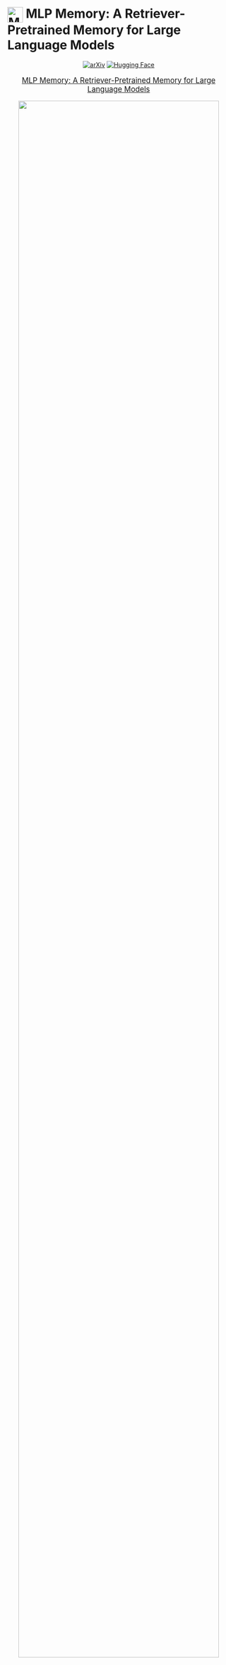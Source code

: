 # <img src="assets/logo.png" alt="MLPMemory" width="35" height="35" style="vertical-align: middle"> MLP Memory: A Retriever-Pretrained Memory for Large Language Models

<div align="center">

[![arXiv](https://img.shields.io/badge/arXiv%20paper-2508.01832-b31b1b.svg)](https://arxiv.org/pdf/2508.01832)
[![Hugging Face](https://img.shields.io/badge/🤗%20Hugging%20Face-MLPMemory-yellow)](https://huggingface.co/Rubin-Wei/MLPMemory-1B-wikipedia-for-Mistral-7B-v0.3)


</div>

<p align="center" style="font-size: larger;">
  <a href="https://arxiv.org/pdf/2508.01832">MLP Memory: A Retriever-Pretrained Memory for Large Language Models</a>
</p>

<p align="center">
<img src="assets/intro.png" width="95%">
</p>


## 📖 Overview  

MLP Memory introduces a retriever-pretrained parametric memory that bridges the gap between retrieval-augmented generation (RAG) and parametric fine-tuning. Instead of explicitly fetching documents, it learns to internalize retrieval patterns by pretraining an MLP to mimic kNN retrievers over the entire pretraining corpus. It offers several key advantages.

- ⚙️ **End-to-End Differentiable** — Unlike non-parametric retrievers, MLP Memory is fully parameterized and supports gradient flow, enabling joint optimization with the base model.  
- 💾 **Highly Compressed Knowledge** — Compresses massive retrieval stores (e.g., 40 TB for 5 B tokens) into a compact 1 B-parameter MLP (~4 GB) while improving overall performance.  
- ⚡ **Efficient Inference** — Eliminates retrieval overhead, achieving faster inference than RAG and kNN-LM, with constant speed regardless of corpus size.  
- 🧠 **Long-Term Memory** — Functions as a durable repository capturing the full pretraining corpus, extending beyond short-term context memory.  

Unlike retrieval-augmented methods that suffer from high latency and shallow integration, or parametric fine-tuning approaches that risk catastrophic forgetting, MLP Memory achieves both efficiency and effectiveness, establishing a new paradigm for retrieval-inspired knowledge augmentation in large language models.

<p align="center">
<img src="assets/pipeline.png" width="95%">
</p>

## 🚀 Quick Start

### 🔧 Environment Setup

We run on **CUDA 12.1** with **faiss-gpu 1.8.0** as the core dependency. To quickly set up the environment, simply create it from the provided configuration file:


```bash
conda env create -f environment.yml
conda activate mlpmemory
```

### 🤗 Models and Datasets

#### Models

- [GPT2-large-finetuned-wikitext103](https://huggingface.co/Rubin-Wei/gpt2-large-finetuned-wikitext103): The base model enhanced by MLP Memory, fine-tuned on the WikiText-103 dataset.
- [MLPMemory-gpt2-large](https://huggingface.co/Rubin-Wei/MLPMemory-gpt2-large): The MLP Memory module trained for GPT2-large-finetuned-wikitext103.
- [MLPMemory-Mistral-wikiepdia](https://huggingface.co/Rubin-Wei/MLPMemory-Mistral-wikipedia): The MLP Memory trained on the English Wikipedia (Dec 2021) corpus to augment the Mistral-7B-v0.3 model.

#### Datasets

- [Preprocessed English Wikipedia (Dec 2021)](https://huggingface.co/datasets/Rubin-Wei/enwiki-dec2021-preprocessed-mistral): The English Wikipedia dataset (Dec 2021) preprocessed using the Mistral tokenizer.
- [kNN-Targets-wikipedia-mistral](https://huggingface.co/datasets/Rubin-Wei/kNN-Targets-wikipedia-mistral): The kNN target dataset generated from the Wikipedia corpus for the Mistral model, used directly for MLP Memory training.

### 📊 Evaluate and Use MLP Memory

We provide the checkpoint of gpt2-large MLP Memory used in our experiments 🤗[gpt2-large MLP Memory](https://huggingface.co/Rubin-Wei/MLPMemory-gpt2-large). Simply download this checkpoint and 🤗[wikitext-103 dataset](https://huggingface.co/datasets/Salesforce/wikitext) from huggingface and run the following scripts:

#### 📝 Data Preprocessing
```bash
# scripts/preprocess_dataset.sh
TOKENIZER="/path/to/tokenizer(model)/directory"
OUTPUT_DIR=./dataset/wikitext-gpt2

python utils/preprocess_dataset.py \
    --dataset_name /path/to/wikitext \
    --dataset_config_name wikitext-103-raw-v1 \
    --tokenizer_path ${TOKENIZER} \
    --output_dir ${OUTPUT_DIR} \
    --num_proc 1
```

#### 📈 Evaluate Base Model
```bash
# scripts/evaluate_base.sh
DATASET=/path/to/dataset
MODEL=/path/to/base/model
OUTPUT_DIR=tmp/

NCCL_P2P_DISABLE=1 NCCL_IB_DISABLE=1 CUDA_VISIBLE_DEVICES=0 python \
    -m train_base \
    --model_name_or_path ${MODEL} \
    --dataset_name ${DATASET} \
    --per_device_eval_batch_size 8 \
    --do_eval \
    --eval_subset test \
    --output_dir ${OUTPUT_DIR} \
    --report_to none
```

#### 🎯 Evaluate with MLP Memory
```bash
# scripts/evaluate_joint.sh
DATASET=/path/to/dataset
MODEL=/path/to/base/model
KNN_PATH=/path/to/mlp/memory
OUTPUT_DIR=tmp/

python -m evaluate_joint \
    --do_test \
    --model_name_or_path ${MODEL} \
    --dataset_name ${DATASET} \
    --dataset_split_name test \
    --per_device_eval_batch_size 8 \
    --output_dir ${OUTPUT_DIR} \
    --knn_temp 1 \
    --lmbda 0.25 \
    --knn_generator_path ${KNN_PATH} \
    --report_to none
```

### 🏆 Performance Results on WikiText-103

|   Model    | #Params |  PPL  |
|:----------|:-----------:|:----:|
| GPT2-large-vanilla | 744M | 15.80  |
| GPT2-large-finetuned | 744M | 10.42 |
| GPT2-xl-finetuned | 1.5B | 10.16 |
| GPT2-large-finetuned + MLPMem | 744M + 744M| **9.58** | 


### 💡 Generation Example
```bash
# demo/generation_example.py
python -m demo.generation_example
```


**📊 Generation Results Comparison:**

| Model | Generated Continuation |
|-------|------------------------|
| **Base Model** | *"...who sings i can't take my eyes off of you?? The answer is: Andy Williams..."* |
| **+MLP Memory** | *"...who sings i can't take my eyes off of you?? The answer is: **Frankie Valli**. ;)..."* |


## 🛠️ Training MLP Memory

### 📁 Repository Structure

Our codebase is organized as follows to facilitate both training and evaluation:

```
MLPMemory/
├── demo
│   └── generation_example.py      # Generation demonstration
├── downstream
│   ├── eval_qa.py                 # QA tasks evaluation
│   └── eval_qa.sh                 # Evaluate QA tasks
├── knn_utils
│   ├── build_index.py             # build FAISS index for efficient search
│   ├── saveEmbedMulti.py          # Save embeddings with multi-GPU support
│   └── saveKNNMulti.py            # Search and save KNN distributions
├── models
│   ├── __init__.py
│   ├── mlpGPT2.py                 # MLP Memory for GPT2
│   ├── mlpLlama.py                # MLP Memory for Llama
│   ├── mlpMemory.py               # Class for MLP Memory Generation & Training
│   └── mlpMistral.py              # MLP Memory for Mistral
├── scripts
│   ├── evaluate_base.sh           # Evaluate base model
│   ├── evaluate_joint.sh          # Evaluate with MLP Memory
│   ├── preprocess_dataset.sh      # Preprocess datasets
│   ├── save_pipeline.sh           # Complete KNN signal pipeline
│   ├── train_mlpmem_offline.sh    # Train MLP Memory offline
│   └── train_mlpmem_online.sh     # Train MLP Memory online
├── utils
│   ├── cal_loss.py                # Loss calculation utilities
│   └── preprocess_dataset.py      # Dataset preprocessing
├── environment.yml                # Environment configuration
├── evaluate_joint.py              # Joint evaluation interface
├── train_base.py                  # Base model training/evaluation
├── train_mlpmem_offline.py        # MLP Memory training offline
└── train_mlpmem_online.py         # MLP Memory training online
```

### 🔄 Training Pipeline

#### 1️⃣ Preprocess Dataset
Tokenize and group text for efficient processing:
```bash
bash scripts/preprocess_dataset.sh
```

#### 2️⃣ Build KNN Training Signals

Three-step process for creating supervision signals:

- Save Embeddings

Extract and save hidden representations from the pretrained model:
```bash
accelerate launch \
    --config_file ${ACCELERATE_CONFIG} \
    -m train_base \
    --model_name_or_path ${MODEL_TO_SAVE} \
    --dataset_name ${DATASET} \
    --do_eval --eval_subset ${SUBSET} \
    --per_device_eval_batch_size ${BATCH_SIZE_EVAL} \
    --output_dir ${OUTPUT_DIR} \
    --dstore_dir ${DSTORE_DIR} \
    --save_knnlm_dstore \
    --report_to none
```

- Build IVFPQ Index

Create an efficient index for fast nearest neighbor search:
```bash
python -m knn_utils.build_index \
    --dstore_path ${DSTORE_PATH} \
    --num_keys_to_add_at_a_time ${NUM_KEYS_TO_ADD} \
    --ncentroids ${NCENTROIDS} \
    --code_size ${CODE_SIZE} \
    --probe ${PROBE}
```

- Search KNN Distributions

Generate KNN probability distributions as training signals:
```bash
accelerate launch \
    --config_file ${ACCELERATE_CONFIG} \
    -m knn_utils.saveKNNMulti \
    --model_path ${MODEL_TO_SAVE} \
    --dstore_path ${DSTORE_PATH} \
    --val_path ${VAL_PATH} \
    --index_path ${INDEX_PATH} \
    --output_path ${OUTPUT_PATH} \
    --k ${K} \
    --knn_temp ${KNN_TEMP} \
    --probe ${PROBE} \
    --batch_size ${BATCH_SIZE_KNN} \
    --ignore_first True \
    --knn_gpu
```

The complete pipeline is available in:
```bash
bash scripts/save_pipeline.sh
```

> [!IMPORTANT]
> Both embedding saving and KNN distribution search support multi-card multi-node inference/searching. Ensure your `accelerate` configuration is properly set up for distributed computing to maximize efficiency.

#### 3️⃣ Start Training

Depending on your storage and compute setup, MLP Memory supports two training modes:

🧱 **Offline Training**

If you have sufficient storage, we recommend offline training.
In this mode, all base model embeddings are precomputed and stored before training begins.
This approach requires more disk space but enables faster training since embeddings are directly loaded from disk.

To prepare the embeddings, first run the **Save Embeddings** step.

Then start the offline training process:

```bash
# scripts/train_mlpmem_offline.sh
bash train_mlpmem_offline.sh
```


🌐 **Online Training**

If storage is limited, you can opt for online training.
In this mode, embeddings are computed dynamically during training rather than pre-stored, which greatly reduces disk usage but incurs a small runtime overhead.
```bash
# scripts/train_mlpmem_online.sh
bash train_mlpmem_online.sh
```

## 💡 Downstream Evaluation
We provide the checkpoint of MLP Memory used for downstream evaluation 🤗[MLPMemory-Mistral-wikiepdia](https://huggingface.co/Rubin-Wei/MLPMemory-Mistral-wikipedia).
To eval base model, remove `--use_neural_knn` and run:
```bash
# downstream/eval_qa.sh
bash downstream/eval_qa.sh
```

To eval base model + MLP Memory, run:
```bash
# downstream/eval_qa.sh
bash downstream/eval_qa.sh
```

## 🙏 Acknowledgments

This implementation is inspired by the excellent work in [knn-transformers](https://github.com/neulab/knn-transformers) and [MemoryDecoder](https://github.com/LUMIA-Group/MemoryDecoder). We are grateful for their pioneering contributions to retrieval-augmented language modeling.

## 📧 Contact

For questions and discussions, feel free to email: **weirubinn@gmail.com**

## 📚 Citation

If you find MLP Memory helpful in your research, please consider citing:

```bibtex
@inproceedings{Wei2025MLPMA,
  title={MLP Memory: A Retriever-Pretrained Memory for Large Language Models},
  author={Rubin Wei and Jiaqi Cao and Jiarui Wang and Jushi Kai and Qipeng Guo and Bowen Zhou and Zhouhan Lin},
  year={2025},
  url={https://api.semanticscholar.org/CorpusID:281658735}
}
```